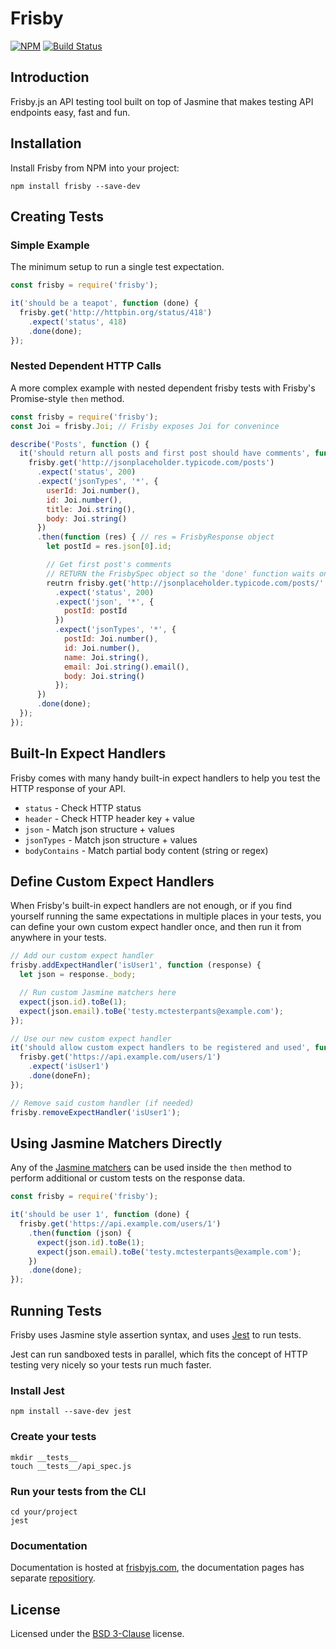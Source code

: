 # Frisby

[![NPM](https://nodei.co/npm/frisby.png)](https://nodei.co/npm/frisby/)
[![Build
Status](https://travis-ci.org/vlucas/frisby.png?branch=master)](https://travis-ci.org/vlucas/frisby)

## Introduction

Frisby.js an API testing tool built on top of Jasmine that makes testing API
endpoints easy, fast and fun.

## Installation

Install Frisby from NPM into your project:

    npm install frisby --save-dev

## Creating Tests

### Simple Example

The minimum setup to run a single test expectation.

```javascript
const frisby = require('frisby');

it('should be a teapot', function (done) {
  frisby.get('http://httpbin.org/status/418')
    .expect('status', 418)
    .done(done);
});
```

### Nested Dependent HTTP Calls

A more complex example with nested dependent frisby tests with Frisby's Promise-style `then` method.

```javascript
const frisby = require('frisby');
const Joi = frisby.Joi; // Frisby exposes Joi for convenince

describe('Posts', function () {
  it('should return all posts and first post should have comments', function (done) {
    frisby.get('http://jsonplaceholder.typicode.com/posts')
      .expect('status', 200)
      .expect('jsonTypes', '*', {
        userId: Joi.number(),
        id: Joi.number(),
        title: Joi.string(),
        body: Joi.string()
      })
      .then(function (res) { // res = FrisbyResponse object
        let postId = res.json[0].id;

        // Get first post's comments
        // RETURN the FrisbySpec object so the 'done' function waits on it to finish - just like a Promise chain
        reutrn frisby.get('http://jsonplaceholder.typicode.com/posts/' + postId + '/comments')
          .expect('status', 200)
          .expect('json', '*', {
            postId: postId
          })
          .expect('jsonTypes', '*', {
            postId: Joi.number(),
            id: Joi.number(),
            name: Joi.string(),
            email: Joi.string().email(),
            body: Joi.string()
          });
      })
      .done(done);
  });
});
```

## Built-In Expect Handlers

Frisby comes with many handy built-in expect handlers to help you test the HTTP
response of your API.

 * `status` - Check HTTP status
 * `header` - Check HTTP header key + value
 * `json` - Match json structure + values
 * `jsonTypes` - Match json structure + values
 * `bodyContains` - Match partial body content (string or regex)

## Define Custom Expect Handlers

When Frisby's built-in expect handlers are not enough, or if you find yourself
running the same expectations in multiple places in your tests, you can define
your own custom expect handler once, and then run it from anywhere in your
tests.

```javascript
// Add our custom expect handler
frisby.addExpectHandler('isUser1', function (response) {
  let json = response._body;

  // Run custom Jasmine matchers here
  expect(json.id).toBe(1);
  expect(json.email).toBe('testy.mctesterpants@example.com');
});

// Use our new custom expect handler
it('should allow custom expect handlers to be registered and used', function (doneFn) {
  frisby.get('https://api.example.com/users/1')
    .expect('isUser1')
    .done(doneFn);
});

// Remove said custom handler (if needed)
frisby.removeExpectHandler('isUser1');
```

## Using Jasmine Matchers Directly

Any of the [Jasmine matchers](http://jasmine.github.io/2.4/introduction.html)
can be used inside the `then` method to perform additional or custom tests on
the response data.

```javascript
const frisby = require('frisby');

it('should be user 1', function (done) {
  frisby.get('https://api.example.com/users/1')
    .then(function (json) {
      expect(json.id).toBe(1);
      expect(json.email).toBe('testy.mctesterpants@example.com');
    })
    .done(done);
});
```

## Running Tests

Frisby uses Jasmine style assertion syntax, and uses
[Jest](https://facebook.github.io/jest/) to run tests.

Jest can run sandboxed tests in parallel, which fits the concept of HTTP
testing very nicely so your tests run much faster.

### Install Jest

    npm install --save-dev jest

### Create your tests

    mkdir __tests__
    touch __tests__/api_spec.js

### Run your tests from the CLI

    cd your/project
    jest

### Documentation

Documentation is hosted at [frisbyjs.com](http://frisbyjs.com/), the
documentation pages has separate
[repositiory](https://github.com/vlucas/frisby-site).

## License

Licensed under the [BSD 3-Clause](http://opensource.org/licenses/BSD-3-Clause)
license.
